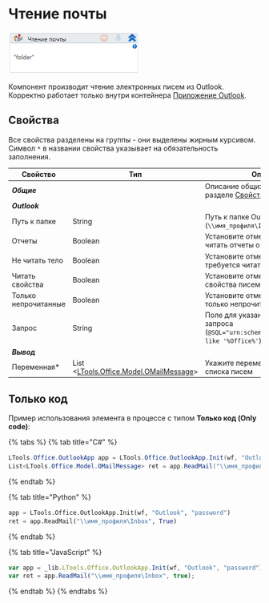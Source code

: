 # Чтение почты

![](<../../../.gitbook/assets/image (109).png>)

Компонент производит чтение электронных писем из Outlook. Корректно работает только внутри контейнера [Приложение Outlook](https://docs.primo-rpa.ru/primo-rpa/g_elements/osnovnye-elementy/els_outlook/el_outlook_app).

## Свойства

Все свойства разделены на группы - они выделены жирным курсивом. Символ `*` в названии свойства указывает на обязательность заполнения.

| Свойство             | Тип                                                                               | Описание                                         |
| -------------------- | --------------------------------------------------------------------------------- | ------------------------------------------------ |
| ***Общие***          |  | Описание общих свойств см. в разделе [Свойства элемента](https://docs.primo-rpa.ru/primo-rpa/primo-studio/process/elements#svoistva-elementa) | 
| ***Outlook***        |  |  |
| Путь к папке         | String                                                                            | Путь к папке Outlook (`\\имя_профиля\Inbox`)     |
| Отчеты               | Boolean                                                                           | Установите отметку, если нужно читать отчеты о доставке |
| Не читать тело       | Boolean                                                                           | Установите отметку, если НЕ требуется читать тело письма |
| Читать свойства      | Boolean                                                                           | Установите отметку, чтобы читать свойства писем |
| Только непрочитанные | Boolean                                                                           | Установите отметку, чтобы получать только непрочитанные сообщения |
| Запрос               | String                                                                            | Поле для указания поискового запроса (`@SQL="urn:schemas:httpmail:subject" like '%Office%'`) |
| ***Вывод***          |  |  |
| Переменная\*         | List <[LTools.Office.Model.OMailMessage](../els\_mail/datatypes/omailmessage.md)> | Укажите переменную для хранения списка писем     |

## Только код

Пример использования элемента в процессе с типом **Только код (Only code)**:

{% tabs %}
{% tab title="C#" %}
```csharp
LTools.Office.OutlookApp app = LTools.Office.OutlookApp.Init(wf, "Outlook", "password");
List<LTools.Office.Model.OMailMessage> ret = app.ReadMail("\\имя_профиля\Inbox", true);
```
{% endtab %}

{% tab title="Python" %}
```python
app = LTools.Office.OutlookApp.Init(wf, "Outlook", "password")
ret = app.ReadMail("\\имя_профиля\Inbox", True)
```
{% endtab %}

{% tab title="JavaScript" %}
```javascript
var app = _lib.LTools.Office.OutlookApp.Init(wf, "Outlook", "password");
var ret = app.ReadMail("\\имя_профиля\Inbox", true);
```
{% endtab %}
{% endtabs %}

